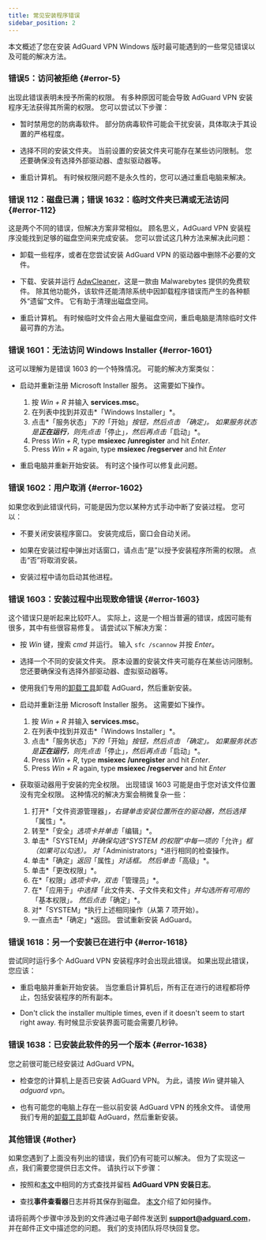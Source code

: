```yaml
---
title: 常见安装程序错误
sidebar_position: 2
---
```


本文概述了您在安装 AdGuard VPN Windows 版时最可能遇到的一些常见错误以及可能的解决方法。

### 错误5：访问被拒绝 {#error-5}

出现此错误表明未授予所需的权限。 有多种原因可能会导致 AdGuard VPN 安装程序无法获得其所需的权限。 您可以尝试以下步骤：

- 暂时禁用您的防病毒软件。 部分防病毒软件可能会干扰安装，具体取决于其设置的严格程度。

- 选择不同的安装文件夹。 当前设置的安装文件夹可能存在某些访问限制。 您还要确保没有选择外部驱动器、虚拟驱动器等。

- 重启计算机。 有时候权限问题不是永久性的，您可以通过重启电脑来解决。

### 错误 112：磁盘已满；错误 1632：临时文件夹已满或无法访问 {#error-112}

这是两个不同的错误，但解决方案非常相似。 顾名思义，AdGuard VPN 安装程序没能找到足够的磁盘空间来完成安装。 您可以尝试这几种方法来解决此问题：

- 卸载一些程序，或者在您尝试安装 AdGuard VPN 的驱动器中删除不必要的文件。

- 下载、安装并运行 [AdwCleaner](http://www.bleepingcomputer.com/download/adwcleaner/)，这是一款由 Malwarebytes 提供的免费软件。 除其他功能外，该软件还能清除系统中因卸载程序错误而产生的各种额外“遗留”文件。 它有助于清理出磁盘空间。

- 重启计算机。 有时候临时文件会占用大量磁盘空间，重启电脑是清除临时文件最可靠的方法。

### 错误 1601：无法访问 Windows Installer {#error-1601}

这可以理解为是错误 1603 的一个特殊情况。 可能的解决方案类似：

- 启动并重新注册 Microsoft Installer 服务。 这需要如下操作。

    1. 按 *Win + R* 并输入 **services.msc**。
    1. 在列表中找到并双击*「Windows Installer」*。
    1. 点击*「服务状态」*下的*「开始」*按钮，然后点击 *「确定」*。 如果服务状态是**正在运行**，则先点击*「停止」*，然后再点击*「启动」*。
    1. Press *Win + R*, type **msiexec /unregister** and hit *Enter*.
    1. Press *Win + R* again, type **msiexec /regserver** and hit *Enter*

- 重启电脑并重新开始安装。 有时这个操作可以修复此问题。

### 错误 1602：用户取消 {#error-1602}

如果您收到此错误代码，可能是因为您以某种方式手动中断了安装过程。 您可以：

- 不要关闭安装程序窗口。 安装完成后，窗口会自动关闭。

- 如果在安装过程中弹出对话窗口，请点击“是”以授予安装程序所需的权限。 点击“否”将取消安装。

- 安装过程中请勿启动其他进程。

### 错误 1603：安装过程中出现致命错误 {#error-1603}

这个错误只是听起来比较吓人。 实际上，这是一个相当普遍的错误，成因可能有很多，其中有些很容易修复。 请尝试以下解决方案：

- 按 *Win* 键，搜索 *cmd* 并运行。 输入 `sfc /scannow` 并按 *Enter*。

- 选择一个不同的安装文件夹。 原本设置的安装文件夹可能存在某些访问限制。 您还要确保没有选择外部驱动器、虚拟驱动器等。

- 使用我们专用的[卸载工具](/adguard-vpn-for-windows/installation#advanced)卸载 AdGuard，然后重新安装。

- 启动并重新注册 Microsoft Installer 服务。 这需要如下操作。

    1. 按 *Win + R* 并输入 **services.msc**。
    1. 在列表中找到并双击*「Windows Installer」*。
    1. 点击*「服务状态」*下的*「开始」*按钮，然后点击 *「确定」*。 如果服务状态是**正在运行**，则先点击*「停止」*，然后再点击*「启动」*。
    1. Press *Win + R*, type **msiexec /unregister** and hit *Enter*.
    1. Press *Win + R* again, type **msiexec /regserver** and hit *Enter*

- 获取驱动器用于安装的完全权限。 出现错误 1603 可能是由于您对该文件位置没有完全权限。 这种情况的解决方案会稍微复杂一些：

    1. 打开*「文件资源管理器」*，右键单击安装位置所在的驱动器，然后选择*「属性」*。
    1. 转至*「安全」*选项卡并单击*「编辑」*。
    1. 单击*「SYSTEM」*并确保勾选“*SYSTEM* 的权限”中每一项的*「允许」*框（如果可以勾选）。 对*「Administrators」*进行相同的检查操作。
    1. 单击*「确定」*返回*「属性」*对话框。 然后单击*「高级」*。
    1. 单击*「更改权限」*。
    1. 在*「权限」*选项卡中，双击*「管理员」*。
    1. 在*「应用于」*中选择*「此文件夹、子文件夹和文件」*并勾选所有可用的*「基本权限」*。 然后点击*「确定」*。
    1. 对*「SYSTEM」*执行上述相同操作（从第 7 项开始）。
    1. 一直点击*「确定」*返回。 尝试重新安装 AdGuard。

### 错误 1618：另一个安装已在进行中 {#error-1618}

尝试同时运行多个 AdGuard VPN 安装程序时会出现此错误。 如果出现此错误，您应该：

- 重启电脑并重新开始安装。 当您重启计算机后，所有正在进行的进程都将停止，包括安装程序的所有副本。

- Don't click the installer multiple times, even if it doesn't seem to start right away. 有时候显示安装界面可能会需要几秒钟。

### 错误 1638：已安装此软件的另一个版本 {#error-1638}

您之前很可能已经安装过 AdGuard VPN。

- 检查您的计算机上是否已安装 AdGuard VPN。 为此，请按 *Win* 键并输入 *adguard vpn*。

- 也有可能您的电脑上存在一些以前安装 AdGuard VPN 的残余文件。 请使用我们专用的[卸载工具](/adguard-vpn-for-windows/installation#advanced)卸载 AdGuard，然后重新安装。

### 其他错误 {#other}

如果您遇到了上面没有列出的错误，我们仍有可能可以解决。 但为了实现这一点，我们需要您提供日志文件。 请执行以下步骤：

- 按照和[本文](https://adguard.com/kb/adguard-for-windows/solving-problems/installation-logs/)中相同的方式查找并留档 **AdGuard VPN 安装日志**。

- 查找**事件查看器**日志并将其保存到磁盘。 [本文](https://adguard.com/kb/adguard-for-windows/solving-problems/system-logs/)介绍了如何操作。

请将前两个步骤中涉及到的文件通过电子邮件发送到 **support@adguard.com**，并在邮件正文中描述您的问题。 我们的支持团队将尽快回复您。
